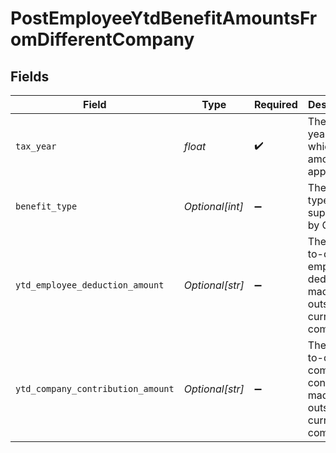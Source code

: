 # PostEmployeeYtdBenefitAmountsFromDifferentCompany


## Fields

| Field                                                                   | Type                                                                    | Required                                                                | Description                                                             |
| ----------------------------------------------------------------------- | ----------------------------------------------------------------------- | ----------------------------------------------------------------------- | ----------------------------------------------------------------------- |
| `tax_year`                                                              | *float*                                                                 | :heavy_check_mark:                                                      | The tax year for which this amount applies.                             |
| `benefit_type`                                                          | *Optional[int]*                                                         | :heavy_minus_sign:                                                      | The benefit type supported by Gusto.                                    |
| `ytd_employee_deduction_amount`                                         | *Optional[str]*                                                         | :heavy_minus_sign:                                                      | The year-to-date employee deduction made outside the current company.   |
| `ytd_company_contribution_amount`                                       | *Optional[str]*                                                         | :heavy_minus_sign:                                                      | The year-to-date company contribution made outside the current company. |